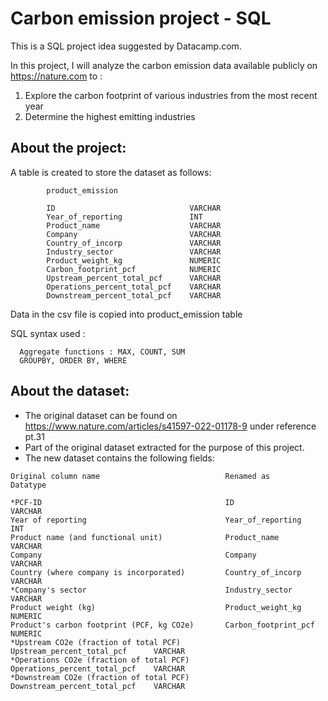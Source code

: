 # Carbon emission project - SQL
This is a SQL project idea suggested by Datacamp.com.

In this project, I will analyze the carbon emission data available publicly on https://nature.com to :
1. Explore the carbon footprint of various industries from the most recent year 
2. Determine the highest emitting industries

## About the project:

A table is created to store the dataset as follows:

```
        product_emission

        ID                              VARCHAR
        Year_of_reporting               INT
        Product_name                    VARCHAR 
        Company                         VARCHAR
        Country_of_incorp               VARCHAR
        Industry_sector                 VARCHAR
        Product_weight_kg               NUMERIC 
        Carbon_footprint_pcf            NUMERIC
        Upstream_percent_total_pcf      VARCHAR
        Operations_percent_total_pcf    VARCHAR
        Downstream_percent_total_pcf    VARCHAR
```
Data in the csv file is copied into product_emission table

SQL syntax used :
```
  Aggregate functions : MAX, COUNT, SUM
  GROUPBY, ORDER BY, WHERE
```

## About the dataset:

- The original dataset can be found on https://www.nature.com/articles/s41597-022-01178-9 under reference pt.31
- Part of the original dataset extracted for the purpose of this project. 
- The new dataset contains the following fields:

```
Original column name                            Renamed as                      Datatype

*PCF-ID                                         ID                              VARCHAR
Year of reporting                               Year_of_reporting               INT
Product name (and functional unit)              Product_name                    VARCHAR
Company                                         Company                         VARCHAR
Country (where company is incorporated)         Country_of_incorp               VARCHAR
*Company's sector                               Industry_sector                 VARCHAR
Product weight (kg)                             Product_weight_kg               NUMERIC 
Product's carbon footprint (PCF, kg CO2e)       Carbon_footprint_pcf            NUMERIC
*Upstream CO2e (fraction of total PCF)          Upstream_percent_total_pcf      VARCHAR
*Operations CO2e (fraction of total PCF)        Operations_percent_total_pcf    VARCHAR
*Downstream CO2e (fraction of total PCF)        Downstream_percent_total_pcf    VARCHAR
```
